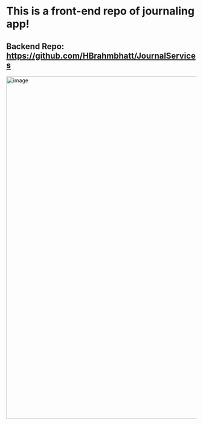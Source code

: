 # This is a front-end repo of journaling app!

## Backend Repo: https://github.com/HBrahmbhatt/JournalServices

<img width="1895" height="906" alt="image" src="https://github.com/user-attachments/assets/8668129e-7e04-4d35-a192-73eb3015b812" />
